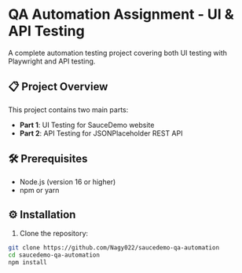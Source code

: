 # QA Automation Assignment - UI & API Testing

A complete automation testing project covering both UI testing with Playwright and API testing.

## 📋 Project Overview

This project contains two main parts:
- **Part 1**: UI Testing for SauceDemo website
- **Part 2**: API Testing for JSONPlaceholder REST API

## 🛠️ Prerequisites

- Node.js (version 16 or higher)
- npm or yarn

## ⚙️ Installation

1. Clone the repository:
```bash
git clone https://github.com/Nagy022/saucedemo-qa-automation
cd saucedemo-qa-automation
npm install